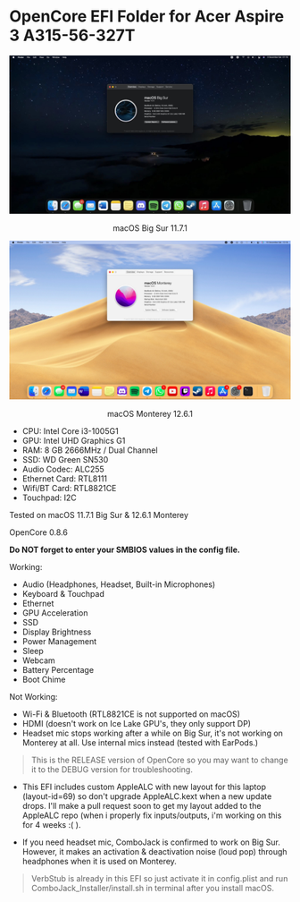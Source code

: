 # OpenCore EFI Folder for Acer Aspire 3 A315-56-327T

![Big Sur](https://raw.githubusercontent.com/juniorcaesar/OC-A315-56-327T/main/Screenshots/SCR-20221203-jf4.jpeg)
<p align="center">
macOS Big Sur 11.7.1
</p>

![Monterey](https://raw.githubusercontent.com/juniorcaesar/OC-A315-56-327T/main/Screenshots/SCR-20221210-ih7.jpeg)
<p align="center">
macOS Monterey 12.6.1
</p>

- CPU: Intel Core i3-1005G1
- GPU: Intel UHD Graphics G1
- RAM: 8 GB 2666MHz / Dual Channel
- SSD: WD Green SN530
- Audio Codec: ALC255
- Ethernet Card: RTL8111
- Wifi/BT Card: RTL8821CE
- Touchpad: I2C

Tested on macOS 11.7.1 Big Sur & 12.6.1 Monterey

OpenCore 0.8.6

**Do NOT forget to enter your SMBIOS values in the config file.**

Working:

* Audio (Headphones, Headset, Built-in Microphones)
* Keyboard & Touchpad
* Ethernet
* GPU Acceleration
* SSD
* Display Brightness
* Power Management
* Sleep
* Webcam
* Battery Percentage
* Boot Chime

Not Working:
* Wi-Fi & Bluetooth (RTL8821CE is not supported on macOS)
* HDMI (doesn't work on Ice Lake GPU's, they only support DP)
* Headset mic stops working after a while on Big Sur, it's not working on Monterey at all. Use internal mics instead (tested with EarPods.)

>This is the RELEASE version of OpenCore so you may want to change it to the DEBUG version for troubleshooting.

* This EFI includes custom AppleALC with new layout for this laptop (layout-id=69) so don't upgrade AppleALC.kext when a new update drops. I'll make a pull request soon to get my layout added to the AppleALC repo (when i properly fix inputs/outputs, i'm working on this for 4 weeks :( ).

* If you need headset mic, ComboJack is confirmed to work on Big Sur. However, it makes an activation & deactivation noise (loud pop) through headphones when it is used on Monterey.
>VerbStub is already in this EFI so just activate it in config.plist and run ComboJack_Installer/install.sh in terminal after you install macOS.

